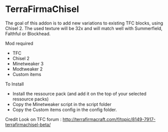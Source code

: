 # TerraFirmaChisel

The goal of this addon is to add new variations to existing TFC blocks, using Chisel 2.
The used texture will be 32x and will match well with Summerfield, Falthful or Blockhead.

Mod required
- TFC
- Chisel 2
- Minetweaker 3
- Modtweaker 2
- Custom items

To Install
- Install the ressource pack (and add it on the top of your selected ressource packs)
- Copy the Minetweaker script in the script folder
- Copy the Custom items config in the config folder.

Credit
Look on TFC forum : http://terrafirmacraft.com/f/topic/8149-7917-terrafirmachisel-beta/